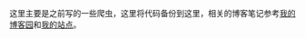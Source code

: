   这里主要是之前写的一些爬虫，这里将代码备份到这里，相关的博客笔记参考[我的博客园](http://www.cnblogs.com/buzhizhitong/)和[我的站点](http://datahonor.com/)。
